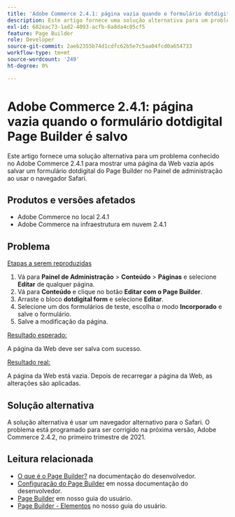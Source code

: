 ```yaml
---
title: 'Adobe Commerce 2.4.1: página vazia quando o formulário dotdigital Page Builder é salvo'
description: Este artigo fornece uma solução alternativa para um problema conhecido no Adobe Commerce 2.4.1 para mostrar uma página da Web vazia após salvar um formulário dotdigital do Page Builder no Painel de administração ao usar o navegador Safari.
exl-id: 682eac73-1ad2-4093-acfb-6a8da4c05cf5
feature: Page Builder
role: Developer
source-git-commit: 2aeb2355b74d1cdfc62b5e7c5aa04fcd0a654733
workflow-type: tm+mt
source-wordcount: '249'
ht-degree: 0%

---
```


# Adobe Commerce 2.4.1: página vazia quando o formulário dotdigital Page Builder é salvo

Este artigo fornece uma solução alternativa para um problema conhecido no Adobe Commerce 2.4.1 para mostrar uma página da Web vazia após salvar um formulário dotdigital do Page Builder no Painel de administração ao usar o navegador Safari.

## Produtos e versões afetados

* Adobe Commerce no local 2.4.1
* Adobe Commerce na infraestrutura em nuvem 2.4.1

## Problema

<u>Etapas a serem reproduzidas</u>

1. Vá para **Painel de Administração** > **Conteúdo** > **Páginas** e selecione **Editar** de qualquer página.
1. Vá para **Conteúdo** e clique no botão **Editar com o Page Builder**.
1. Arraste o bloco **dotdigital form** e selecione **Editar**.
1. Selecione um dos formulários de teste, escolha o modo **Incorporado** e salve o formulário.
1. Salve a modificação da página.

<u>Resultado esperado:</u>

A página da Web deve ser salva com sucesso.

<u>Resultado real:</u>

A página da Web está vazia. Depois de recarregar a página da Web, as alterações são aplicadas.

## Solução alternativa

A solução alternativa é usar um navegador alternativo para o Safari. O problema está programado para ser corrigido na próxima versão, Adobe Commerce 2.4.2, no primeiro trimestre de 2021.

## Leitura relacionada

* [O que é o Page Builder?](https://developer.adobe.com/commerce/frontend-core/page-builder/) na documentação do desenvolvedor.
* [Configuração do Page Builder](https://experienceleague.adobe.com/docs/commerce-admin/page-builder/setup.html) em nossa documentação do desenvolvedor.
* [Page Builder](https://experienceleague.adobe.com/en/docs/commerce-admin/page-builder/introduction) em nosso guia do usuário.
* [Page Builder - Elementos](https://experienceleague.adobe.com/en/docs/commerce-admin/page-builder/workspace#elements) no nosso guia do usuário.
